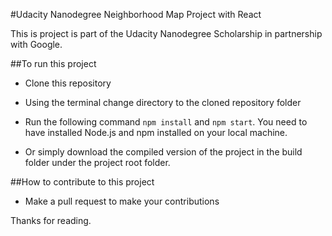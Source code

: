 #Udacity Nanodegree Neighborhood Map Project with React

This is project is part of the Udacity Nanodegree Scholarship in partnership with Google.

##To run this project

- Clone this repository

- Using the terminal change directory to the cloned repository folder

- Run the following command `npm install` and `npm start`. You need to have installed Node.js and npm installed on your local machine.

- Or simply download the compiled version of the project in the build folder under the project root folder.

##How to contribute to this project

- Make a pull request to make your contributions

Thanks for reading.